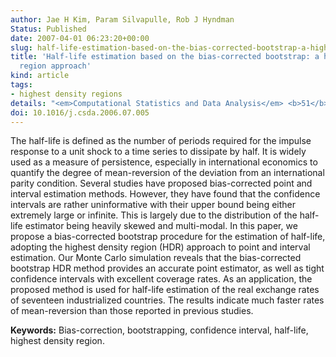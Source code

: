 ```yaml
---
author: Jae H Kim, Param Silvapulle, Rob J Hyndman
Status: Published
date: 2007-04-01 06:23:20+00:00
slug: half-life-estimation-based-on-the-bias-corrected-bootstrap-a-highest-density-region-approach
title: 'Half-life estimation based on the bias-corrected bootstrap: a highest density
  region approach'
kind: article
tags:
- highest density regions
details: "<em>Computational Statistics and Data Analysis</em> <b>51</b>(7), 3418-3432"
doi: 10.1016/j.csda.2006.07.005
---
```




The half-life is defined as the number of periods required for the impulse response to a unit shock to a time series to dissipate by half. It is widely used as a measure of persistence, especially in international economics to quantify the degree of mean-reversion of the deviation from an international parity condition. Several studies have proposed bias-corrected point and interval estimation methods. However, they have found that the confidence intervals are rather uninformative with their upper bound being either extremely large or infinite. This is largely due to the distribution of the half-life estimator being heavily skewed and multi-modal. In this paper, we propose a bias-corrected bootstrap procedure for the estimation of half-life, adopting the highest density region (HDR) approach to point and interval estimation. Our Monte Carlo simulation reveals that the bias-corrected bootstrap HDR method provides an accurate point estimator, as well as tight confidence intervals with excellent coverage rates. As an application, the proposed method is used for half-life estimation of the real exchange rates of seventeen industrialized countries. The results indicate much faster rates of mean-reversion than those reported in previous studies.

**Keywords:** Bias-correction, bootstrapping, confidence interval, half-life, highest density region.
